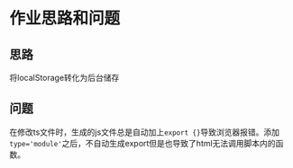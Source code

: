 # 作业思路和问题
## 思路
将localStorage转化为后台储存

## 问题
在修改ts文件时，生成的js文件总是自动加上`export {}`导致浏览器报错。添加
`type='module'`之后，不自动生成export但是也导致了html无法调用脚本内的函数。